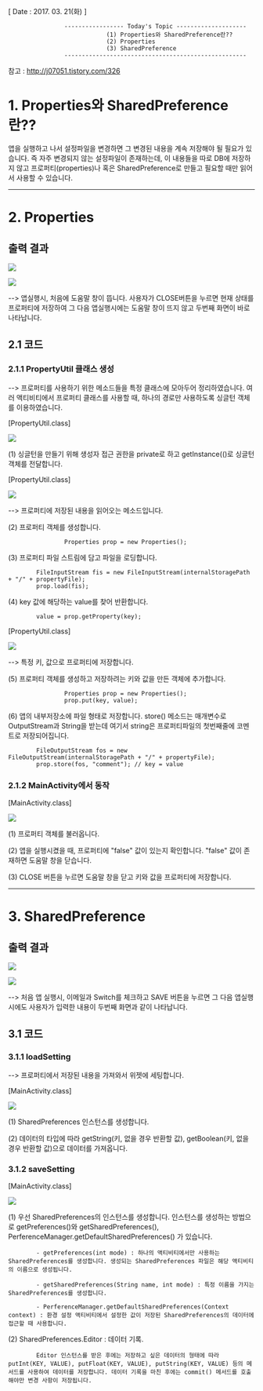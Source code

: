 [ Date : 2017. 03. 21(화) ]

					----------------- Today's Topic --------------------
								(1) Properties와 SharedPreference란??
								(2) Properties
								(3) SharedPreference
					----------------------------------------------------


참고 : http://j07051.tistory.com/326
	

   
# 1. Properties와 SharedPreference란??

앱을 실행하고 나서 설정파일을 변경하면 그 변경된 내용을 계속 저장해야 될 필요가 있습니다. 즉 자주 변경되지 않는 설정파일이 존재하는데, 이 내용들을 따로 DB에 저장하지 않고 프로퍼티(properties)나 혹은 SharedPreference로 만들고 필요할 때만 읽어서 사용할 수 있습니다.


---------------------------------------------------

# 2. Properties

## 출력 결과

![](http://i.imgur.com/TawBgxi.png)


![](http://i.imgur.com/t2ASjk4.png)


--> 앱실행시, 처음에 도움말 창이 뜹니다. 사용자가 CLOSE버튼을 누르면 현재 상태를 프로퍼티에 저장하여 그 다음 앱실행시에는 도움말 창이 뜨지 않고 두번째 화면이 바로 나타납니다.  

## 2.1 코드

### 2.1.1 PropertyUtil 클래스 생성

--> 프로퍼티를 사용하기 위한 메소드들을 특정 클래스에 모아두어 정리하였습니다. 여러 액티비티에서 프로퍼티 클래스를 사용할 때, 하나의 경로만 사용하도록 싱글턴 객체를 이용하였습니다.

[PropertyUtil.class]

![](http://i.imgur.com/uxaHEjW.png)

(1) 싱글턴을 만들기 위해 생성자 접근 권한을 private로 하고 getInstance(()로 싱글턴 객체를 전달합니다. 

[PropertyUtil.class]

![](http://i.imgur.com/cRIDFyd.png)

--> 프로퍼티에 저장된 내용을 읽어오는 메소드입니다.

(2) 프로퍼티 객체를 생성합니다. 

					Properties prop = new Properties();

(3) 프로퍼티 파일 스트림에 담고 파일을 로딩합니다.

	        FileInputStream fis = new FileInputStream(internalStoragePath + "/" + propertyFile);
            prop.load(fis);

(4) key 값에 해당하는 value를 찾어 반환합니다.
			
			value = prop.getProperty(key);

[PropertyUtil.class]

![](http://i.imgur.com/l7PHphk.png)

--> 특정 키, 값으로 프로퍼티에 저장합니다.

(5) 프로퍼티 객체를 생성하고 저장하려는 키와 값을 만든 객체에 추가합니다.

			        Properties prop = new Properties();
        			prop.put(key, value);
	
(6) 앱의 내부저장소에 파일 형태로 저장합니다. store() 메소드는 매개변수로 OutputStream과 String을 받는데 여기서 string은 프로퍼티파일의 첫번째줄에 코멘트로 저장되어집니다.
		
            FileOutputStream fos = new FileOutputStream(internalStoragePath + "/" + propertyFile);
            prop.store(fos, "comment"); // key = value

### 2.1.2 MainActivity에서 동작

[MainActivity.class]

![](http://i.imgur.com/vXOH2VE.png)


(1) 프로퍼티 객체를 불러옵니다.

(2) 앱을 실행시켰을 때, 프로퍼티에 "false" 값이 있는지 확인합니다. "false" 값이 존재하면 도움말 창을 닫습니다. 

(3) CLOSE 버튼을 누르면 도움말 창을 닫고 키와 값을 프로퍼티에 저장합니다.

-------------------------------------------------

# 3. SharedPreference

## 출력 결과

![](http://i.imgur.com/5elh9Lw.png)


![](http://i.imgur.com/Yz09XGq.png)


--> 처음 앱 실행시, 이메일과 Switch를 체크하고 SAVE 버튼을 누르면 그 다음 앱실행시에도 사용자가 입력한 내용이 두번째 화면과 같이 나타납니다.

## 3.1 코드

### 3.1.1 loadSetting

--> 프로퍼티에서 저장된 내용을 가져와서 위젯에 세팅합니다. 

[MainActivity.class]

![](http://i.imgur.com/CnME7f0.png)


(1) SharedPreferences 인스턴스를 생성합니다.

(2) 데이터의 타입에 따라 getString(키, 없을 경우 반환할 값), getBoolean(키, 없을 경우 반환할 값)으로 데이터를 가져옵니다.



### 3.1.2 saveSetting

[MainActivity.class]

![](http://i.imgur.com/aDoSiRL.png)

(1) 우선 SharedPreferences의 인스턴스를 생성합니다. 인스턴스를 생성하는 방법으로  getPreferences()와 getSharedPreferences(),  PerferenceManager.getDefaultSharedPreferences() 가 있습니다.

			- getPreferences(int mode) : 하나의 액티비티에서만 사용하는 SharedPreferences를 생성합니다. 생성되는 SharedPreferences 파일은 해당 액티비티의 이름으로 생성됩니다.
			
			- getSharedPreferences(String name, int mode) : 특정 이름을 가지는 SharedPreferences를 생성합니다.
			
			- PerferenceManager.getDefaultSharedPreferences(Context context) : 환경 설정 액티비티에서 설정한 값이 저장된 SharedPreferences의 데이터에 접근할 때 사용합니다.



(2) SharedPreferences.Editor : 데이터 기록.

			Editor 인스턴스를 받은 후에는 저장하고 싶은 데이터의 형태에 따라 putInt(KEY, VALUE), putFloat(KEY, VALUE), putString(KEY, VALUE) 등의 메서드를 사용하여 데이터를 저장합니다. 데이터 기록을 마친 후에는 commit() 메서드를 호출해야만 변경 사항이 저장됩니다.
